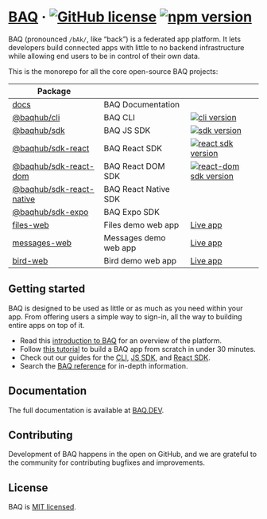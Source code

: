 # [BAQ](https://baq.dev/) &middot; [![GitHub license](https://img.shields.io/badge/license-MIT-blue.svg)](LICENSE) [![npm version](https://img.shields.io/npm/v/@baqhub/sdk.svg?color=)](https://www.npmjs.com/package/@baqhub/sdk)

BAQ (pronounced `/bAk/`, like “back”) is a federated app platform. It lets developers build connected apps with little to no backend infrastructure while allowing end users to be in control of their own data.

This is the monorepo for all the core open-source BAQ projects:

| Package                                                   |                       |                                                                                                                                                          |
| --------------------------------------------------------- | --------------------- | -------------------------------------------------------------------------------------------------------------------------------------------------------- |
| [docs](packages/app-docs-web)                             | BAQ Documentation     |                                                                                                                                                          |
| [@baqhub/cli](packages/lib-cli)                           | BAQ CLI               | [![cli version](https://img.shields.io/npm/v/@baqhub/cli.svg?label=%20&color=)](https://www.npmjs.com/package/@baqhub/cli)                               |
| [@baqhub/sdk](packages/lib-sdk)                           | BAQ JS SDK            | [![sdk version](https://img.shields.io/npm/v/@baqhub/sdk.svg?label=%20&color=)](https://www.npmjs.com/package/@baqhub/sdk)                               |
| [@baqhub/sdk-react](packages/lib-sdk-react)               | BAQ React SDK         | [![react sdk version](https://img.shields.io/npm/v/@baqhub/sdk-react.svg?label=%20&color=)](https://www.npmjs.com/package/@baqhub/sdk-react)             |
| [@baqhub/sdk-react-dom](packages/lib-sdk-react-dom)       | BAQ React DOM SDK     | [![react-dom sdk version](https://img.shields.io/npm/v/@baqhub/sdk-react-dom.svg?label=%20&color=)](https://www.npmjs.com/package/@baqhub/sdk-react-dom) |
| [@baqhub/sdk-react-native](packages/lib-sdk-react-native) | BAQ React Native SDK  |                                                                                                                                                          |
| [@baqhub/sdk-expo](packages/lib-sdk-expo)                 | BAQ Expo SDK          |                                                                                                                                                          |
| [files-web](packages/app-files-web)                       | Files demo web app    | [Live app](https://files.baq.dev)                                                                                                                        |
| [messages-web](packages/app-files-web)                    | Messages demo web app | [Live app](https://messages.baq.dev)                                                                                                                     |
| [bird-web](packages/app-bird-web)                         | Bird demo web app     | [Live app](https://bird.baq.dev)                                                                                                                         |

## Getting started

BAQ is designed to be used as little or as much as you need within your app. From offering users a simple way to sign-in, all the way to building entire apps on top of it.

- Read this [introduction to BAQ](https://baq.dev/docs/learn) for an overview of the platform.
- Follow [this tutorial](https://baq.dev/docs/learn/essentials/build-your-first-app) to build a BAQ app from scratch in under 30 minutes.
- Check out our guides for the [CLI](https://baq.dev/docs/learn/guides/using-the-cli), [JS SDK](https://baq.dev/docs/learn/guides/using-the-javascript-sdk), and [React SDK](https://baq.dev/docs/learn/guides/using-the-react-sdk).
- Search the [BAQ reference](https://baq.dev/docs/reference) for in-depth information.

## Documentation

The full documentation is available at [BAQ.DEV](https://baq.dev/docs/learn).

## Contributing

Development of BAQ happens in the open on GitHub, and we are grateful to the community for contributing bugfixes and improvements.

## License

BAQ is [MIT licensed](LICENSE).

